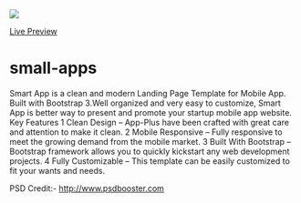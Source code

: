 <img src="https://cloud.githubusercontent.com/assets/10640964/5988570/4049a0a6-a990-11e4-9eff-7d65413105eb.jpg" />

<a href="http://themefisher.com/download/small-apps-html5-app-landing-page/" > Live Preview </a>

# small-apps
Smart App is a clean and modern Landing Page Template for Mobile App. Built with Bootstrap 3.Well organized and very easy to customize, Smart App is better way to present and promote your startup mobile app website.
Key Features
1 Clean Design – App-Plus have been crafted with great care and attention to make it clean.
2 Mobile Responsive – Fully responsive to meet the growing demand from the mobile market.
3 Built With Bootstrap – Bootstrap framework allows you to quickly kickstart any web development projects.
4 Fully Customizable – This template can be easily customized to fit your wants and needs.

PSD Credit:- http://www.psdbooster.com
